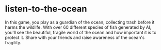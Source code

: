 # listen-to-the-ocean
In this game, you play as a guardian of the ocean, collecting trash before it harms the wildlife. With over 60 different species of fish generated by AI, you'll see the beautiful, fragile world of the ocean and how important it is to protect it. Share with your friends and raise awareness of the ocean's fragility.
